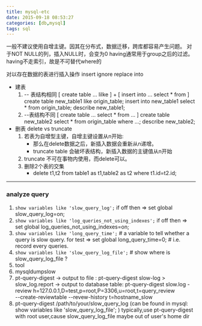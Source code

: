 ```yaml
---
title: mysql-etc
date: 2015-09-18 08:53:27
categories: [db,mysql]
tags: sql
---
```


一般不建议使用自增主键。因其在分布式，数据迁移，跨库都容易产生问题。
对于NOT NULL的列，插入NULL时，会变为0
having通常用于group之后的过滤。
having不走索引，故是不可替代where的

对以存在数据的表进行插入操作
insert ignore
replace into

- 建表
    1.  -- 表结构相同  [ create table ... lilke ] + [ insert into ... select * from ] 
        create table new_table1 like origin_table;
        insert into new_table1 select * from origin_table;
        describe new_table1;
    2. --表结构不同 	[ create table ... select * from ... ]
        create table new_table2 select * from origin_table where ...;
        describe new_table2;
- 删表 delete vs truncate
    1. 若表为自增型主键，自增主键设置从n开始:
        - 那么在delete数据之后，新插入数据会重新从n递增。
        - truncate table 会破坏表结构，新插入数据的主键值从n开始
    2. truncate 不可在事物内使用，而delete可以。
    3. 删除2个表的交集
        - delete t1,t2 from table1 as t1,table2 as t2 where t1.id=t2.id;

---
### analyze query        

1. `show variables like 'slow_query_log';`
  if off then => set global slow_query_log=on;
2. `show variables like 'log_queries_not_using_indexes';`
  if off then => set global log_queries_not_using_indexes=on;
3. `show variables like 'long_query_time';`   # a variable to tell whether a query is slow query.
  for test => set global long_query_time=0; # i.e. record every queries.
4. `show variables like 'slow_query_log_file';` # show where is slow_query_log_file ?
5. tool
  1. mysqldumpslow
  2. pt-query-digest
     -> output to file : pt-query-digest slow-log > slow_log.report
     -> output to database table:
        pt-query-digest slow.log -review h=127.0.0.1,D=test,p=root,P=3306,u=root,t=query_review \
        --create-reviewtable --revew-history t=hostname_slow
6. pt-query-digest /path/to/your/slow_query_log  (can be found in mysql: show variables like 'slow_query_log_file'; )
	typically,use pt-query-digest with root user,cause slow_query_log_file maybe out of user's home dir
